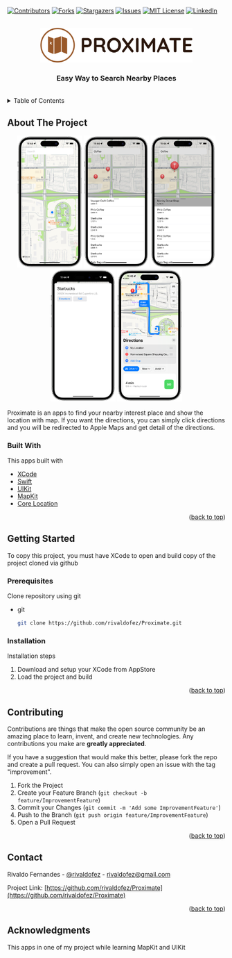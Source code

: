 <div id="top"></div>

[![Contributors][contributors-shield]][contributors-url]
[![Forks][forks-shield]][forks-url]
[![Stargazers][stars-shield]][stars-url]
[![Issues][issues-shield]][issues-url]
[![MIT License][license-shield]][license-url]
[![LinkedIn][linkedin-shield]][linkedin-url]


<!-- PROJECT LOGO -->
<br />
<div align="center">
  <a href="https://github.com/rivaldofez/Proximate">
    <img src="images/logo.png" alt="Logo"height="80">
  </a>

  <h3 align="center">Easy Way to Search Nearby Places</h3>
  </br>
</div>

<!-- TABLE OF CONTENTS -->
<details>
  <summary>Table of Contents</summary>
  <ol>
    <li>
      <a href="#about-the-project">About The Project</a>
      <ul>
        <li><a href="#built-with">Built With</a></li>
      </ul>
    </li>
    <li>
      <a href="#getting-started">Getting Started</a>
      <ul>
        <li><a href="#prerequisites">Prerequisites</a></li>
        <li><a href="#installation">Installation</a></li>
      </ul>
    </li>
    <li><a href="#contributing">Contributing</a></li>
    <li><a href="#contact">Contact</a></li>
    <li><a href="#acknowledgments">Acknowledgments</a></li>
  </ol>
</details>



<!-- ABOUT THE PROJECT -->
## About The Project

<p align="middle">
  <img src="images/image_5.png" width="150" />
  <img src="images/image_4.png" width="150" /> 
  <img src="images/image_3.png" width="150" />
  <img src="images/image_2.png" width="150" />
  <img src="images/image_1.png" width="150" /> 
</p>

Proximate is an apps to find your nearby interest place and show the location with map. If you want the directions, you can simply click directions and you will be redirected to Apple Maps and get detail of the directions.


### Built With

This apps built with

* [XCode](https://developer.apple.com/xcode/)
* [Swift](https://developer.apple.com/swift/)
* [UIKit](https://developer.apple.com/documentation/uikit)
* [MapKit](https://developer.apple.com/documentation/mapkit/)
* [Core Location](https://developer.apple.com/documentation/corelocation)

<p align="right">(<a href="#top">back to top</a>)</p>



<!-- GETTING STARTED -->
## Getting Started

To copy this project, you must have XCode to open and build copy of the project cloned via github

### Prerequisites

Clone repository using git
* git
  ```sh
  git clone https://github.com/rivaldofez/Proximate.git
  ```

### Installation

Installation steps

1. Download and setup your XCode from AppStore
2. Load the project and build

<p align="right">(<a href="#top">back to top</a>)</p>


<!-- CONTRIBUTING -->
## Contributing

Contributions are things that make the open source community be an amazing place to learn, invent, and create new technologies. Any contributions you make are **greatly appreciated**.

If you have a suggestion that would make this better, please fork the repo and create a pull request. You can also simply open an issue with the tag "improvement".

1. Fork the Project
2. Create your Feature Branch (`git checkout -b feature/ImprovementFeature`)
3. Commit your Changes (`git commit -m 'Add some ImprovementFeature'`)
4. Push to the Branch (`git push origin feature/ImprovementFeature`)
5. Open a Pull Request

<p align="right">(<a href="#top">back to top</a>)</p>


<!-- CONTACT -->
## Contact

Rivaldo Fernandes - [@rivaldofez](https://Proximate.com/rivaldofez) - rivaldofez@gmail.com

Project Link: [https://github.com/rivaldofez/Proximate](https://github.com/rivaldofez/Proximate)

<p align="right">(<a href="#top">back to top</a>)</p>



<!-- ACKNOWLEDGMENTS -->
## Acknowledgments

This apps in one of my project while learning MapKit and UIKit

<!-- MARKDOWN LINKS & IMAGES -->
<!-- https://www.markdownguide.org/basic-syntax/#reference-style-links -->
[contributors-shield]: https://img.shields.io/github/contributors/rivaldofez/Proximate.svg?style=for-the-badge

[contributors-url]: https://github.com/rivaldofez/Proximate/graphs/contributors

[forks-shield]: https://img.shields.io/github/forks/rivaldofez/Proximate.svg?style=for-the-badge

[forks-url]: https://github.com/rivaldofez/Proximate/network/members

[stars-shield]: https://img.shields.io/github/stars/rivaldofez/Proximate.svg?style=for-the-badge

[stars-url]: https://github.com/rivaldofez/Proximate/stargazers

[issues-shield]: https://img.shields.io/github/issues/rivaldofez/Proximate.svg?style=for-the-badge

[issues-url]: https://github.com/rivaldofez/Proximate/issues

[license-shield]: https://img.shields.io/github/license/rivaldofez/Proximate.svg?style=for-the-badge

[license-url]: https://github.com/rivaldofez/Proximate/blob/master/LICENSE.txt

[linkedin-shield]: https://img.shields.io/badge/-LinkedIn-black.svg?style=for-the-badge&logo=linkedin&colorB=555

[linkedin-url]: https://www.linkedin.com/in/rivaldofez